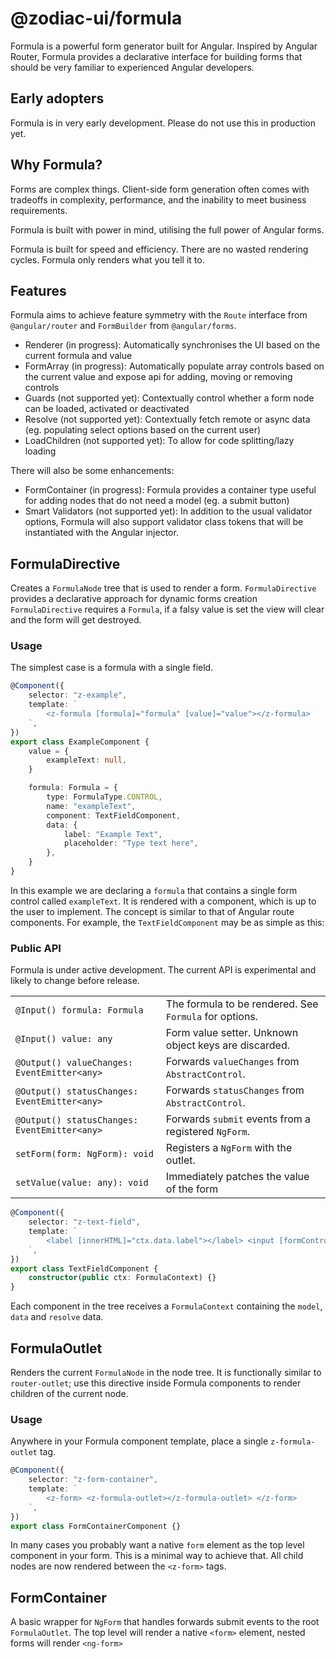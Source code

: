 # @zodiac-ui/formula

Formula is a powerful form generator built for Angular. Inspired by Angular Router, Formula
provides a declarative interface for building forms that should be very familiar to experienced
Angular developers.

## Early adopters

Formula is in very early development. Please do not use this in production yet.

## Why Formula?

Forms are complex things. Client-side form generation often comes with tradeoffs
in complexity, performance, and the inability to meet business requirements.

Formula is built with power in mind, utilising the full power of
Angular forms.

Formula is built for speed and efficiency. There are no wasted rendering cycles. Formula only
renders what you tell it to.

## Features

Formula aims to achieve feature symmetry with the `Route` interface from `@angular/router` and
`FormBuilder` from `@angular/forms`.

-   Renderer (in progress): Automatically synchronises the UI based on the current formula and value
-   FormArray (in progress): Automatically populate array controls based on the current value and expose api
    for adding, moving or removing controls
-   Guards (not supported yet): Contextually control whether a form node can be loaded, activated or deactivated
-   Resolve (not supported yet): Contextually fetch remote or async data
    (eg. populating select options based on the current user)
-   LoadChildren (not supported yet): To allow for code splitting/lazy loading

There will also be some enhancements:

-   FormContainer (in progress): Formula provides a container type useful for adding nodes that do not need a model
    (eg. a submit button)
-   Smart Validators (not supported yet): In addition to the usual validator options, Formula will also support
    validator class tokens that will be instantiated with the Angular injector.

## FormulaDirective

Creates a `FormulaNode` tree that is used to render a form. `FormulaDirective` provides a declarative
approach for dynamic forms creation
`FormulaDirective` requires a `Formula`, if a falsy value is set the view will clear and the
form will get destroyed.

### Usage

The simplest case is a formula with a single field.

```ts
@Component({
    selector: "z-example",
    template: `
        <z-formula [formula]="formula" [value]="value"></z-formula>
    `,
})
export class ExampleComponent {
    value = {
        exampleText: null,
    }

    formula: Formula = {
        type: FormulaType.CONTROL,
        name: "exampleText",
        component: TextFieldComponent,
        data: {
            label: "Example Text",
            placeholder: "Type text here",
        },
    }
}
```

In this example we are declaring a `formula` that contains a single form control called
`exampleText`. It is rendered with a component, which is up to the user to implement. The
concept is similar to that of Angular route components. For example, the `TextFieldComponent`
may be as simple as this:

### Public API

Formula is under active development. The current API is experimental and likely to change
before release.

|                                              |                                                        |
| -------------------------------------------- | ------------------------------------------------------ |
| `@Input() formula: Formula`                  | The formula to be rendered. See `Formula` for options. |
| `@Input() value: any`                        | Form value setter. Unknown object keys are discarded.  |
| `@Output() valueChanges: EventEmitter<any>`  | Forwards `valueChanges` from `AbstractControl`.        |
| `@Output() statusChanges: EventEmitter<any>` | Forwards `statusChanges` from `AbstractControl`.       |
| `@Output() statusChanges: EventEmitter<any>` | Forwards `submit` events from a registered `NgForm`.   |
| `setForm(form: NgForm): void`                | Registers a `NgForm` with the outlet.                  |
| `setValue(value: any): void`                 | Immediately patches the value of the form              |

```ts
@Component({
    selector: "z-text-field",
    template: `
        <label [innerHTML]="ctx.data.label"></label> <input [formControl]="ctx.model" />
    `,
})
export class TextFieldComponent {
    constructor(public ctx: FormulaContext) {}
}
```

Each component in the tree receives a `FormulaContext` containing the `model`, `data` and `resolve`
data.

## FormulaOutlet

Renders the current `FormulaNode` in the node tree. It is functionally similar to `router-outlet`;
use this directive inside Formula components to render children of the current node.

### Usage

Anywhere in your Formula component template, place a single `z-formula-outlet` tag.

```ts
@Component({
    selector: "z-form-container",
    template: `
        <z-form> <z-formula-outlet></z-formula-outlet> </z-form>
    `,
})
export class FormContainerComponent {}
```

In many cases you probably want a native `form` element as the top level component in your form.
This is a minimal way to achieve that. All child nodes are now rendered between the `<z-form>`
tags.

## FormContainer

A basic wrapper for `NgForm` that handles forwards submit events to the root `FormulaOutlet`.
The top level will render a native `<form>` element, nested forms will render `<ng-form>`
